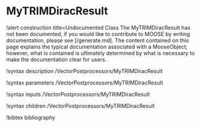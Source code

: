 <!-- MOOSE Documentation Stub: Remove this when content is added. -->

# MyTRIMDiracResult

!alert construction title=Undocumented Class
The MyTRIMDiracResult has not been documented, if you would like to contribute to MOOSE by
writing documentation, please see [/generate.md]. The content contained on this page explains
the typical documentation associated with a MooseObject; however, what is contained is ultimately
determined by what is necessary to make the documentation clear for users.

!syntax description /VectorPostprocessors/MyTRIMDiracResult

!syntax parameters /VectorPostprocessors/MyTRIMDiracResult

!syntax inputs /VectorPostprocessors/MyTRIMDiracResult

!syntax children /VectorPostprocessors/MyTRIMDiracResult

!bibtex bibliography
